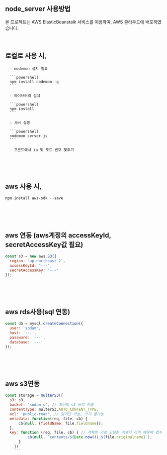 ## node_server 사용방법
본 프로젝트는 AWS ElasticBeanstalk 서비스를 이용하여, AWS 클라우드에 배포하였습니다.
<br><br><br>
## 로컬로 사용 시,
      - nodemon 설치 필요
      
      ```powershell
      npm install nodemon -g
      ```
      
      - 라이브러리 설치
      
      ```powershell
      npm install
      ```
      
      - 서버 실행
      
      ```powershell
      nodemon server.js
      ```
      
      - 프론트에서 ip 및 포트 번호 맞추기
      

<br><br><br>
## aws 사용 시,
  
  ```powershell
  npm install aws-sdk --save
  ```
  <br><br><br>
## aws 연동 (aws계정의 accessKeyId, secretAccessKey값 필요)
  
  ```jsx
  const s3 = new aws.S3({
    region: 'ap-northeast-2',
    accessKeyId: "---",
    secretAccessKey: "---"
  });
  ```
  <br><br><br>
## aws rds사용(sql 연동)
  
  ```jsx
  const db = mysql.createConnection({
    user: 'sodam',
    host: '---',
    password: '---',
    database: '---'
  });
  ```
  <br><br><br>
## aws s3연동
  
  ```jsx
  const storage = multerS3({
    s3: s3,
    bucket: 'sodam-s', // 자신의 s3 버킷 이름
    contentType: multerS3.AUTO_CONTENT_TYPE,
    acl: 'public-read', // 읽기만 가능, 쓰기 불가능
    metadata: function(req, file, cb) {
        cb(null, {fieldName: file.fieldname});
    },
    key: function (req, file, cb) { // 객체의 키로 고유한 식별자 이기 때문에 겹치면 안됨
            cb(null, `contents/${Date.now()}_${file.originalname}`);
        }
      })
      ```
